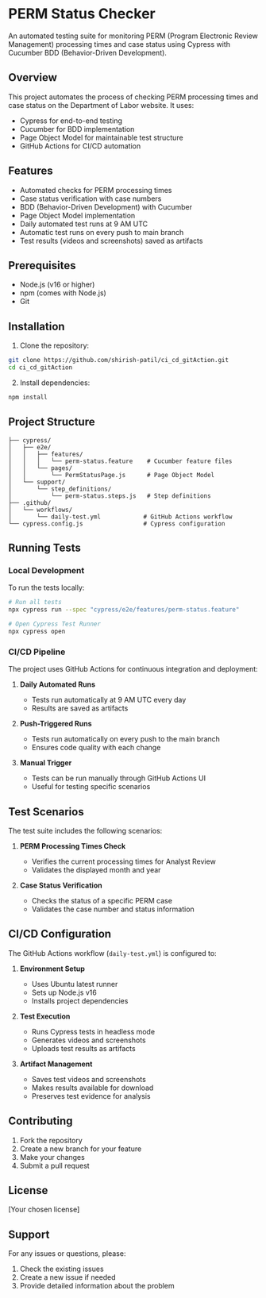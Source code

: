 # PERM Status Checker

An automated testing suite for monitoring PERM (Program Electronic Review Management) processing times and case status using Cypress with Cucumber BDD (Behavior-Driven Development).

## Overview

This project automates the process of checking PERM processing times and case status on the Department of Labor website. It uses:
- Cypress for end-to-end testing
- Cucumber for BDD implementation
- Page Object Model for maintainable test structure
- GitHub Actions for CI/CD automation

## Features

- Automated checks for PERM processing times
- Case status verification with case numbers
- BDD (Behavior-Driven Development) with Cucumber
- Page Object Model implementation
- Daily automated test runs at 9 AM UTC
- Automatic test runs on every push to main branch
- Test results (videos and screenshots) saved as artifacts

## Prerequisites

- Node.js (v16 or higher)
- npm (comes with Node.js)
- Git

## Installation

1. Clone the repository:
```bash
git clone https://github.com/shirish-patil/ci_cd_gitAction.git
cd ci_cd_gitAction
```

2. Install dependencies:
```bash
npm install
```

## Project Structure

```
├── cypress/
│   ├── e2e/
│   │   ├── features/
│   │   │   └── perm-status.feature    # Cucumber feature files
│   │   └── pages/
│   │       └── PermStatusPage.js      # Page Object Model
│   └── support/
│       └── step_definitions/
│           └── perm-status.steps.js   # Step definitions
├── .github/
│   └── workflows/
│       └── daily-test.yml            # GitHub Actions workflow
└── cypress.config.js                 # Cypress configuration
```

## Running Tests

### Local Development

To run the tests locally:

```bash
# Run all tests
npx cypress run --spec "cypress/e2e/features/perm-status.feature"

# Open Cypress Test Runner
npx cypress open
```

### CI/CD Pipeline

The project uses GitHub Actions for continuous integration and deployment:

1. **Daily Automated Runs**
   - Tests run automatically at 9 AM UTC every day
   - Results are saved as artifacts

2. **Push-Triggered Runs**
   - Tests run automatically on every push to the main branch
   - Ensures code quality with each change

3. **Manual Trigger**
   - Tests can be run manually through GitHub Actions UI
   - Useful for testing specific scenarios

## Test Scenarios

The test suite includes the following scenarios:

1. **PERM Processing Times Check**
   - Verifies the current processing times for Analyst Review
   - Validates the displayed month and year

2. **Case Status Verification**
   - Checks the status of a specific PERM case
   - Validates the case number and status information

## CI/CD Configuration

The GitHub Actions workflow (`daily-test.yml`) is configured to:

1. **Environment Setup**
   - Uses Ubuntu latest runner
   - Sets up Node.js v16
   - Installs project dependencies

2. **Test Execution**
   - Runs Cypress tests in headless mode
   - Generates videos and screenshots
   - Uploads test results as artifacts

3. **Artifact Management**
   - Saves test videos and screenshots
   - Makes results available for download
   - Preserves test evidence for analysis

## Contributing

1. Fork the repository
2. Create a new branch for your feature
3. Make your changes
4. Submit a pull request

## License

[Your chosen license]

## Support

For any issues or questions, please:
1. Check the existing issues
2. Create a new issue if needed
3. Provide detailed information about the problem 
